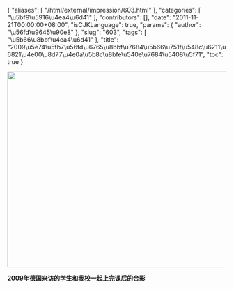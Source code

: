 {
    "aliases": [
        "/html/external/impression/603.html"
    ],
    "categories": [
        "\u5bf9\u5916\u4ea4\u6d41"
    ],
    "contributors": [],
    "date": "2011-11-21T00:00:00+08:00",
    "isCJKLanguage": true,
    "params": {
        "author": "\u56fd\u9645\u90e8"
    },
    "slug": "603",
    "tags": [
        "\u5b66\u8bbf\u4ea4\u6d41"
    ],
    "title": "2009\u5e74\u5fb7\u56fd\u6765\u8bbf\u7684\u5b66\u751f\u548c\u6211\u6821\u4e00\u8d77\u4e0a\u5b8c\u8bfe\u540e\u7684\u5408\u5f71",
    "toc": true
}

<img
    src="https://cdn.tfls.online/mirror/full/4f56323101f660bc45ed4da300626dd800bd87d9.jpg"
    style="display:block;margin-left:auto;margin-right:auto;"
    decoding="async"
    fetchpriority="auto"
    loading="lazy"
    height="450"
    width="600"
/>

**2009年德国来访的学生和我校一起上完课后的合影**

